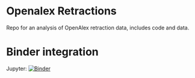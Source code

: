 # Openalex Retractions
Repo for an analysis of OpenAlex retraction data, includes code and data. 

# Binder integration
Jupyter: [![Binder](http://mybinder.org/badge_logo.svg)](http://mybinder.org/v2/gh/hauschke/openalex_retractions/master?filepath=OpenAlex_Retractions.ipynb)
